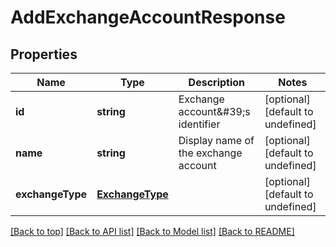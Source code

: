 # AddExchangeAccountResponse

## Properties

|Name | Type | Description | Notes|
|------------ | ------------- | ------------- | -------------|
|**id** | **string** | Exchange account\&#39;s identifier | [optional] [default to undefined]|
|**name** | **string** | Display name of the exchange account | [optional] [default to undefined]|
|**exchangeType** | [**ExchangeType**](ExchangeType.md) |  | [optional] [default to undefined]|




[[Back to top]](#) [[Back to API list]](../../README.md#documentation-for-api-endpoints) [[Back to Model list]](../../README.md#documentation-for-models) [[Back to README]](../../README.md)
